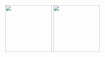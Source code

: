 
<!--
**mmdec/mmdec** is a ✨ _special_ ✨ repository because its `README.md` (this file) appears on your GitHub profile.

Here are some ideas to get you started:

- 🔭 I’m currently working on ...
- 🌱 I’m currently learning ...
- 👯 I’m looking to collaborate on ...
- 🤔 I’m looking for help with ...
- 💬 Ask me about ...
- 📫 How to reach me: ...
- 😄 Pronouns: ...
- ⚡ Fun fact: ...
-->

<div>
  <img height="150em"src="https://github-readme-stats.vercel.app/api?username=mmdec&show_icons=true&theme=tokyonight" /> 
  <img height="150em" src="https://github-readme-stats.vercel.app/api/top-langs/?username=mmdec&theme=tokyonight&layout=compact" />
 </div> 
